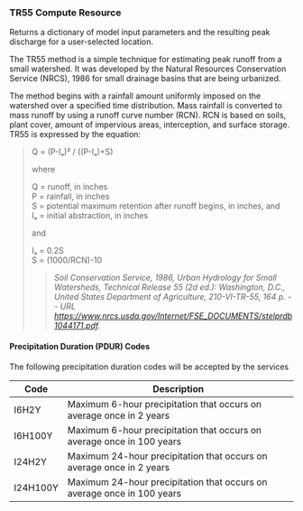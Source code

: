 ### TR55 Compute Resource
Returns a dictionary of model input parameters and the resulting peak discharge for a user-selected location.

The TR55 method is a simple technique for estimating peak runoff from a small watershed. It was developed by the Natural Resources Conservation Service (NRCS), 1986 for small drainage basins that are being urbanized.

The method begins with a rainfall amount uniformly imposed on the watershed over a specified time distribution. Mass rainfall is converted to mass runoff by using a runoff curve number (RCN). RCN is based on soils, plant cover, amount of impervious areas, interception, and surface storage. TR55 is expressed by the equation:


>Q = (P-Iₐ)² / ((P-Iₐ)+S)
>
>where
>
>Q = runoff, in inches<br />
>P = rainfall, in inches<br />
>S = potential maximum retention after runoff begins, in inches, and<br />
>Iₐ = initial abstraction, in inches
>
>and
>
>Iₐ = 0.2S<br />
>S = (1000/RCN)-10
>
>>*Soil Conservation Service, 1986, Urban Hydrology for Small Watersheds, Technical Release 55 (2d ed.): Washington, D.C., United States Department of Agriculture, 210-VI-TR-55, 164 p. -- URL https://www.nrcs.usda.gov/Internet/FSE_DOCUMENTS/stelprdb1044171.pdf.*

#### Precipitation Duration (PDUR) Codes
The following precipitation duration codes will be accepted by the services

| Code  | Description |
| ------------- | ------------- |
| I6H2Y  | Maximum 6-hour precipitation that occurs on average once in 2 years  |
| I6H100Y  | Maximum 6-hour precipitation that occurs on average once in 100 years  |
| I24H2Y  | Maximum 24-hour precipitation that occurs on average once in 2 years  |
| I24H100Y  | Maximum 24-hour precipitation that occurs on average once in 100 years  |

